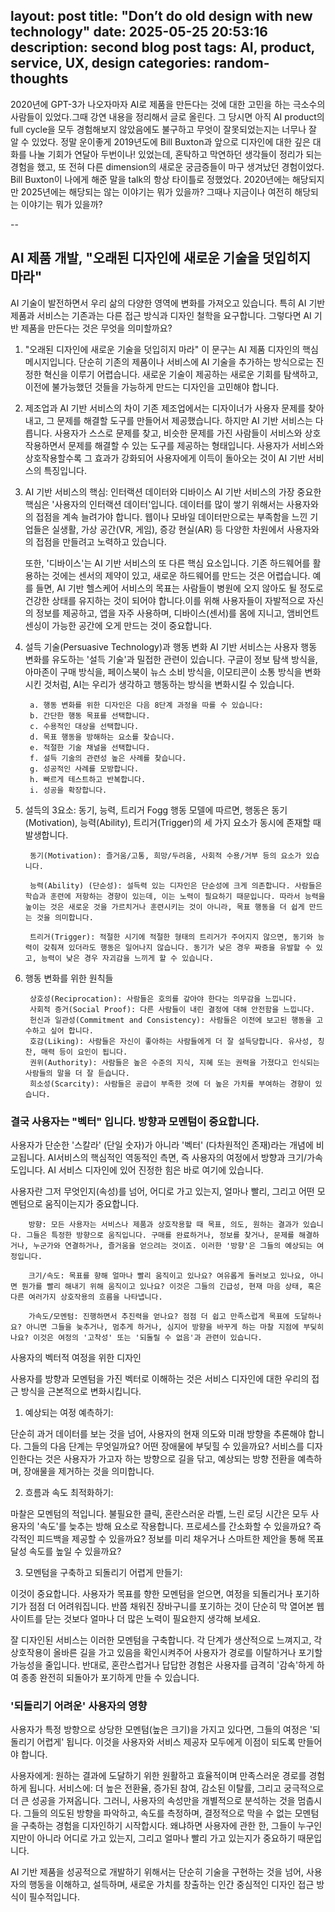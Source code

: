 layout: post
title:  "Don’t do old design with new technology"
date:   2025-05-25 20:53:16
description: second blog post
tags: AI, product, service, UX, design
categories: random-thoughts
---

2020년에 GPT-3가 나오자마자 AI로 제품을 만든다는 것에 대한 고민을 하는 극소수의 사람들이 있었다.그때 강연 내용을 정리해서 글로 올린다. 그 당시면 아직 AI product의 full cycle을 모두 경험해보지 않았음에도 불구하고 무엇이 잘못되었는지는 너무나 잘 알 수 있었다. 정말 운이좋게 2019년도에 Bill Buxton과 앞으로 디자인에 대한 깊은 대화를 나눌 기회가 연달아 두번이나! 있었는데, 혼탁하고 막연하던 생각들이 정리가 되는 경험을 했고, 또 전혀 다른 dimension의 새로운 궁금증들이 마구 생겨났던 경험이었다. Bill Buxton이 나에게 해준 말을 talk의 항상 타이틀로 정했었다. 2020년에는 해당되지만 2025년에는 해당되는 않는 이야기는 뭐가 있을까? 그때나 지금이나 여전히 해당되는 이야기는 뭐가 있을까?

--

## AI 제품 개발, "오래된 디자인에 새로운 기술을 덧입히지 마라"

AI 기술이 발전하면서 우리 삶의 다양한 영역에 변화를 가져오고 있습니다. 특히 AI 기반 제품과 서비스는 기존과는 다른 접근 방식과 디자인 철학을 요구합니다. 그렇다면 AI 기반 제품을 만든다는 것은 무엇을 의미할까요?

1. "오래된 디자인에 새로운 기술을 덧입히지 마라" 
이 문구는 AI 제품 디자인의 핵심 메시지입니다. 단순히 기존의 제품이나 서비스에 AI 기술을 추가하는 방식으로는 진정한 혁신을 이루기 어렵습니다. 새로운 기술이 제공하는 새로운 기회를 탐색하고, 이전에 불가능했던 것들을 가능하게 만드는 디자인을 고민해야 합니다.

2. 제조업과 AI 기반 서비스의 차이 
기존 제조업에서는 디자이너가 사용자 문제를 찾아내고, 그 문제를 해결할 도구를 만들어서 제공했습니다. 하지만 AI 기반 서비스는 다릅니다. 사용자가 스스로 문제를 찾고, 비슷한 문제를 가진 사람들이 서비스와 상호작용하면서 문제를 해결할 수 있는 도구를 제공하는 형태입니다. 사용자가 서비스와 상호작용할수록 그 효과가 강화되어 사용자에게 이득이 돌아오는 것이 AI 기반 서비스의 특징입니다.

3. AI 기반 서비스의 핵심: 인터랙션 데이터와 디바이스 
AI 기반 서비스의 가장 중요한 핵심은 '사용자의 인터랙션 데이터'입니다. 데이터를 많이 쌓기 위해서는 사용자와의 접점을 계속 늘려가야 합니다. 웹이나 모바일 데이터만으로는 부족함을 느낀 기업들은 실생활, 가상 공간(VR, 게임), 증강 현실(AR) 등 다양한 차원에서 사용자와의 접점을 만들려고 노력하고 있습니다.

    또한, '디바이스'는 AI 기반 서비스의 또 다른 핵심 요소입니다. 기존 하드웨어를 활용하는 것에는 센서의 제약이 있고, 새로운 하드웨어를 만드는 것은 어렵습니다. 예를 들면, AI 기반 헬스케어 서비스의 목표는 사람들이 병원에 오지 않아도 될 정도로 건강한 상태를 유지하는 것이 되어야 합니다.이를 위해 사용자들이 자발적으로 자신의 정보를 제공하고, 앱을 자주 사용하며, 디바이스(센서)를 몸에 지니고, 앰비언트 센싱이 가능한 공간에 오게 만드는 것이 중요합니다.


4. 설득 기술(Persuasive Technology)과 행동 변화 
AI 기반 서비스는 사용자 행동 변화를 유도하는 '설득 기술'과 밀접한 관련이 있습니다. 구글이 정보 탐색 방식을, 아마존이 구매 방식을, 페이스북이 뉴스 소비 방식을, 이모티콘이 소통 방식을 변화시킨 것처럼, AI는 우리가 생각하고 행동하는 방식을 변화시킬 수 있습니다.

        a. 행동 변화를 위한 디자인은 다음 8단계 과정을 따를 수 있습니다:
        b. 간단한 행동 목표를 선택합니다. 
        c. 수용적인 대상을 선택합니다. 
        d. 목표 행동을 방해하는 요소를 찾습니다. 
        e. 적절한 기술 채널을 선택합니다. 
        f. 설득 기술의 관련성 높은 사례를 찾습니다. 
        g. 성공적인 사례를 모방합니다. 
        h. 빠르게 테스트하고 반복합니다. 
        i. 성공을 확장합니다. 


5. 설득의 3요소: 동기, 능력, 트리거 
Fogg 행동 모델에 따르면, 행동은 동기(Motivation), 능력(Ability), 트리거(Trigger)의 세 가지 요소가 동시에 존재할 때 발생합니다.

        동기(Motivation): 즐거움/고통, 희망/두려움, 사회적 수용/거부 등의 요소가 있습니다.

        능력(Ability) (단순성): 설득력 있는 디자인은 단순성에 크게 의존합니다. 사람들은 학습과 훈련에 저항하는 경향이 있는데, 이는 노력이 필요하기 때문입니다. 따라서 능력을 높이는 것은 새로운 것을 가르치거나 훈련시키는 것이 아니라, 목표 행동을 더 쉽게 만드는 것을 의미합니다.

        트리거(Trigger): 적절한 시기에 적절한 형태의 트리거가 주어지지 않으면, 동기와 능력이 갖춰져 있더라도 행동은 일어나지 않습니다. 동기가 낮은 경우 짜증을 유발할 수 있고, 능력이 낮은 경우 자괴감을 느끼게 할 수 있습니다.

6. 행동 변화를 위한 원칙들 

        상호성(Reciprocation): 사람들은 호의를 갚아야 한다는 의무감을 느낍니다.
        사회적 증거(Social Proof): 다른 사람들이 내린 결정에 대해 안전함을 느낍니다.
        헌신과 일관성(Commitment and Consistency): 사람들은 이전에 보고된 행동을 고수하고 싶어 합니다.
        호감(Liking): 사람들은 자신이 좋아하는 사람들에게 더 잘 설득당합니다. 유사성, 칭찬, 매력 등이 요인이 됩니다.
        권위(Authority): 사람들은 높은 수준의 지식, 지혜 또는 권력을 가졌다고 인식되는 사람들의 말을 더 잘 듣습니다.
        희소성(Scarcity): 사람들은 공급이 부족한 것에 더 높은 가치를 부여하는 경향이 있습니다.

### 결국 사용자는 "벡터" 입니다. 방향과 모멘텀이 중요합니다.

사용자가 단순한 '스칼라' (단일 숫자)가 아니라 '벡터' (다차원적인 존재)라는 개념에 비교됩니다. AI서비스의 핵심적인 역동적인 측면, 즉 사용자의 여정에서 방향과 크기/가속도입니다. AI 서비스 디자인에 있어 진정한 힘은 바로 여기에 있습니다.

사용자란 그저 무엇인지(속성)를 넘어, 어디로 가고 있는지, 얼마나 빨리, 그리고 어떤 모멘텀으로 움직이는지가 중요합니다.

        방향: 모든 사용자는 서비스나 제품과 상호작용할 때 목표, 의도, 원하는 결과가 있습니다. 그들은 특정한 방향으로 움직입니다. 구매를 완료하거나, 정보를 찾거나, 문제를 해결하거나, 누군가와 연결하거나, 즐거움을 얻으려는 것이죠. 이러한 '방향'은 그들의 예상되는 여정입니다.

        크기/속도: 목표를 향해 얼마나 빨리 움직이고 있나요? 여유롭게 둘러보고 있나요, 아니면 뭔가를 빨리 해내기 위해 움직이고 있나요? 이것은 그들의 긴급성, 현재 마음 상태, 혹은 다른 여러가지 상호작용의 흐름을 나타냅니다.
        
        가속도/모멘텀: 진행하면서 추진력을 얻나요? 점점 더 쉽고 만족스럽게 목표에 도달하나요? 아니면 그들을 늦추거나, 멈추게 하거나, 심지어 방향을 바꾸게 하는 마찰 지점에 부딪히나요? 이것은 여정의 '고착성' 또는 '되돌릴 수 없음'과 관련이 있습니다.

사용자의 벡터적 여정을 위한 디자인

사용자를 방향과 모멘텀을 가진 벡터로 이해하는 것은 서비스 디자인에 대한 우리의 접근 방식을 근본적으로 변화시킵니다.

1. 예상되는 여정 예측하기:

단순히 과거 데이터를 보는 것을 넘어, 사용자의 현재 의도와 미래 방향을 추론해야 합니다. 그들의 다음 단계는 무엇일까요? 어떤 장애물에 부딪힐 수 있을까요?
서비스를 디자인한다는 것은 사용자가 가고자 하는 방향으로 길을 닦고, 예상되는 방향 전환을 예측하며, 장애물을 제거하는 것을 의미합니다.

2. 흐름과 속도 최적화하기:

마찰은 모멘텀의 적입니다. 불필요한 클릭, 혼란스러운 라벨, 느린 로딩 시간은 모두 사용자의 '속도'를 늦추는 방해 요소로 작용합니다.
프로세스를 간소화할 수 있을까요? 즉각적인 피드백을 제공할 수 있을까요? 정보를 미리 채우거나 스마트한 제안을 통해 목표 달성 속도를 높일 수 있을까요?

3. 모멘텀을 구축하고 되돌리기 어렵게 만들기:

이것이 중요합니다. 사용자가 목표를 향한 모멘텀을 얻으면, 여정을 되돌리거나 포기하기가 점점 더 어려워집니다. 반쯤 채워진 장바구니를 포기하는 것이 단순히 막 열어본 웹사이트를 닫는 것보다 얼마나 더 많은 노력이 필요한지 생각해 보세요.

잘 디자인된 서비스는 이러한 모멘텀을 구축합니다. 각 단계가 생산적으로 느껴지고, 각 상호작용이 올바른 길을 가고 있음을 확인시켜주어 사용자가 경로를 이탈하거나 포기할 가능성을 줄입니다. 반대로, 혼란스럽거나 답답한 경험은 사용자를 급격히 '감속'하게 하여 종종 완전히 되돌아가 포기하게 만들 수 있습니다.

### '되돌리기 어려운' 사용자의 영향
사용자가 특정 방향으로 상당한 모멘텀(높은 크기)을 가지고 있다면, 그들의 여정은 '되돌리기 어렵게' 됩니다. 이것을 사용자와 서비스 제공자 모두에게 이점이 되도록 만들어야 합니다.

사용자에게: 원하는 결과에 도달하기 위한 원활하고 효율적이며 만족스러운 경로를 경험하게 됩니다.
서비스에: 더 높은 전환율, 증가된 참여, 감소된 이탈률, 그리고 궁극적으로 더 큰 성공을 가져옵니다.
그러니, 사용자의 속성만을 개별적으로 분석하는 것을 멈춥시다. 그들의 의도된 방향을 파악하고, 속도를 측정하며, 결정적으로 막을 수 없는 모멘텀을 구축하는 경험을 디자인하기 시작합시다. 왜냐하면 사용자에 관한 한, 그들이 누구인지만이 아니라 어디로 가고 있는지, 그리고 얼마나 빨리 가고 있는지가 중요하기 때문입니다.

AI 기반 제품을 성공적으로 개발하기 위해서는 단순히 기술을 구현하는 것을 넘어, 사용자의 행동을 이해하고, 설득하며, 새로운 가치를 창출하는 인간 중심적인 디자인 접근 방식이 필수적입니다.